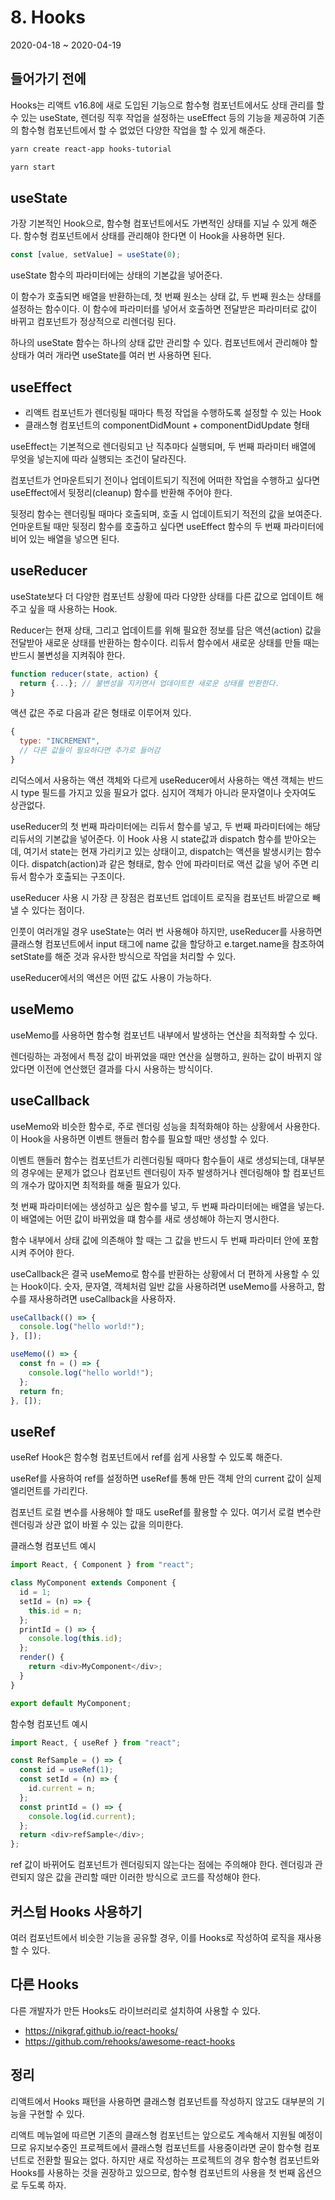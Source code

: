 # 8. Hooks

2020-04-18 ~ 2020-04-19

## 들어가기 전에

Hooks는 리액트 v16.8에 새로 도입된 기능으로 함수형 컴포넌트에서도 상태 관리를 할 수 있는 useState, 렌더링 직후 작업을 설정하는 useEffect 등의 기능을 제공하여 기존의 함수형 컴포넌트에서 할 수 없었던 다양한 작업을 할 수 있게 해준다.

```bash
yarn create react-app hooks-tutorial

yarn start
```

## useState

가장 기본적인 Hook으로, 함수형 컴포넌트에서도 가변적인 상태를 지닐 수 있게 해준다. 함수형 컴포넌트에서 상태를 관리해야 한다면 이 Hook을 사용하면 된다.

```javascript
const [value, setValue] = useState(0);
```

useState 함수의 파라미터에는 상태의 기본값을 넣어준다.

이 함수가 호출되면 배열을 반환하는데, 첫 번째 원소는 상태 값, 두 번째 원소는 상태를 설정하는 함수이다. 이 함수에 파라미터를 넣어서 호출하면 전달받은 파라미터로 값이 바뀌고 컴포넌트가 정상적으로 리렌더링 된다.

하나의 useState 함수는 하나의 상태 값만 관리할 수 있다. 컴포넌트에서 관리해야 할 상태가 여러 개라면 useState를 여러 번 사용하면 된다.

## useEffect

- 리액트 컴포넌트가 렌더링될 때마다 특정 작업을 수행하도록 설정할 수 있는 Hook
- 클래스형 컴포넌트의 componentDidMount + componentDidUpdate 형태

useEffect는 기본적으로 렌더링되고 난 직추마다 실행되며, 두 번째 파라미터 배열에 무엇을 넣는지에 따라 실행되는 조건이 달라진다.

컴포넌트가 언마운트되기 전이나 업데이트되기 직전에 어떠한 작업을 수행하고 싶다면 useEffect에서 뒷정리(cleanup) 함수를 반환해 주어야 한다.

뒷정리 함수는 렌더링될 때마다 호출되며, 호출 시 업데이트되기 적전의 값을 보여준다. 언마운트될 때만 뒷정리 함수를 호출하고 싶다면 useEffect 함수의 두 번째 파라미터에 비어 있는 배열을 넣으면 된다.

## useReducer

useState보다 더 다양한 컴포넌트 상황에 따라 다양한 상태를 다른 값으로 업데이트 해주고 싶을 때 사용하는 Hook.

Reducer는 현재 상태, 그리고 업데이트를 위해 필요한 정보를 담은 액션(action) 값을 전달받아 새로운 상태를 반환하는 함수이다. 리듀서 함수에서 새로운 상태를 만들 때는 반드시 불변성을 지켜줘야 한다.

```javascript
function reducer(state, action) {
  return {...}; // 불변성을 지키면서 업데이트한 새로운 상태를 반환한다.
}
```

액션 값은 주로 다음과 같은 형태로 이루어져 있다.

```javascript
{
  type: "INCREMENT",
  // 다른 값들이 필요하다면 추가로 들어감
}
```

리덕스에서 사용하는 액션 객체와 다르게 useReducer에서 사용하는 액션 객체는 반드시 type 필드를 가지고 있을 필요가 없다. 심지어 객체가 아니라 문자열이나 숫자여도 상관없다.

useReducer의 첫 번째 파라미터에는 리듀서 함수를 넣고, 두 번째 파라미터에는 해당 리듀서의 기본값을 넣어준다. 이 Hook 사용 시 state값과 dispatch 함수를 받아오는데, 여기서 state는 현재 가리키고 있는 상태이고, dispatch는 액션을 발생시키는 함수이다. dispatch(action)과 같은 형태로, 함수 안에 파라미터로 액션 값을 넣어 주면 리듀서 함수가 호출되는 구조이다.

useReducer 사용 시 가장 큰 장점은 컴포넌트 업데이트 로직을 컴포넌트 바깥으로 빼낼 수 있다는 점이다.

인풋이 여러개일 경우 useState는 여러 번 사용해야 하지만, useReducer를 사용하면 클래스형 컴포넌트에서 input 태그에 name 값을 할당하고 e.target.name을 참조하여 setState를 해준 것과 유사한 방식으로 작업을 처리할 수 있다.

useReducer에서의 액션은 어떤 값도 사용이 가능하다.

## useMemo

useMemo를 사용하면 함수형 컴포넌트 내부에서 발생하는 연산을 최적화할 수 있다.

렌더링하는 과정에서 특정 값이 바뀌었을 때만 연산을 실행하고, 원하는 값이 바뀌지 않았다면 이전에 연산했던 결과를 다시 사용하는 방식이다.

## useCallback

useMemo와 비슷한 함수로, 주로 렌더링 성능을 최적화해야 하는 상황에서 사용한다. 이 Hook을 사용하면 이벤트 핸들러 함수를 필요할 때만 생성할 수 있다.

이벤트 핸들러 함수는 컴포넌트가 리렌더링될 때마다 함수들이 새로 생성되는데, 대부분의 경우에는 문제가 없으나 컴포넌트 렌더링이 자주 발생하거나 렌더링해야 할 컴포넌트의 개수가 많아지면 최적화를 해줄 필요가 있다.

첫 번째 파라미터에는 생성하고 싶은 함수를 넣고, 두 번째 파라미터에는 배열을 넣는다. 이 배열에는 어떤 값이 바뀌었을 떄 함수를 새로 생성해야 하는지 명시한다.

함수 내부에서 상태 값에 의존해야 할 때는 그 값을 반드시 두 번째 파라미터 안에 포함시켜 주어야 한다.

useCallback은 결국 useMemo로 함수를 반환하는 상황에서 더 편하게 사용할 수 있는 Hook이다. 숫자, 문자열, 객체처럼 일반 값을 사용하려면 useMemo를 사용하고, 함수를 재사용하려면 useCallback을 사용하자.

```javascript
useCallback(() => {
  console.log("hello world!");
}, []);

useMemo(() => {
  const fn = () => {
    console.log("hello world!");
  };
  return fn;
}, []);
```

## useRef

useRef Hook은 함수형 컴포넌트에서 ref를 쉽게 사용할 수 있도록 해준다.

useRef를 사용하여 ref를 설정하면 useRef를 통해 만든 객체 안의 current 값이 실제 엘리먼트를 가리킨다.

컴포넌트 로컬 변수를 사용해야 할 때도 useRef를 활용할 수 있다. 여기서 로컬 변수란 렌더링과 상관 없이 바뀔 수 있는 값을 의미한다.

클래스형 컴포넌트 예시

```javascript
import React, { Component } from "react";

class MyComponent extends Component {
  id = 1;
  setId = (n) => {
    this.id = n;
  };
  printId = () => {
    console.log(this.id);
  };
  render() {
    return <div>MyComponent</div>;
  }
}

export default MyComponent;
```

함수형 컴포넌트 예시

```javascript
import React, { useRef } from "react";

const RefSample = () => {
  const id = useRef(1);
  const setId = (n) => {
    id.current = n;
  };
  const printId = () => {
    console.log(id.current);
  };
  return <div>refSample</div>;
};
```

ref 값이 바뀌어도 컴포넌트가 렌더링되지 않는다는 점에는 주의해야 한다. 렌더링과 관련되지 않은 값을 관리할 때만 이러한 방식으로 코드를 작성해야 한다.

## 커스텀 Hooks 사용하기

여러 컴포넌트에서 비슷한 기능을 공유할 경우, 이를 Hooks로 작성하여 로직을 재사용할 수 있다.

## 다른 Hooks

다른 개발자가 만든 Hooks도 라이브러리로 설치하여 사용할 수 있다.

- <https://nikgraf.github.io/react-hooks/>
- <https://github.com/rehooks/awesome-react-hooks>

## 정리

리액트에서 Hooks 패턴을 사용하면 클래스형 컴포넌트를 작성하지 않고도 대부분의 기능을 구현할 수 있다.

리액트 메뉴얼에 따르면 기존의 클래스형 컴포넌트는 앞으로도 계속해서 지원될 예정이므로 유지보수중인 프로젝트에서 클래스형 컴포넌트를 사용중이라면 굳이 함수형 컴포넌트로 전환할 필요는 없다. 하지만 새로 작성하는 프로젝트의 경우 함수형 컴포넌트와 Hooks를 사용하는 것을 권장하고 있으므로, 함수형 컴포넌트의 사용을 첫 번째 옵션으로 두도록 하자.

